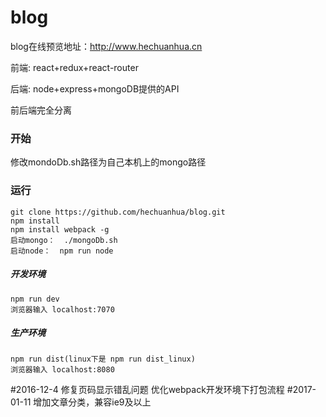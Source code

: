 # blog

blog在线预览地址：http://www.hechuanhua.cn

 前端: react+redux+react-router
 
 后端: node+express+mongoDB提供的API
 
 前后端完全分离

### 开始 
修改mondoDb.sh路径为自己本机上的mongo路径

### 运行
    git clone https://github.com/hechuanhua/blog.git
    npm install
    npm install webpack -g
    启动mongo：  ./mongoDb.sh
    启动node：  npm run node

##### 开发环境
    npm run dev
    浏览器输入 localhost:7070

##### 生产环境
    npm run dist(linux下是 npm run dist_linux)
    浏览器输入 localhost:8080

#2016-12-4
    修复页码显示错乱问题
    优化webpack开发环境下打包流程
#2017-01-11
    增加文章分类，兼容ie9及以上